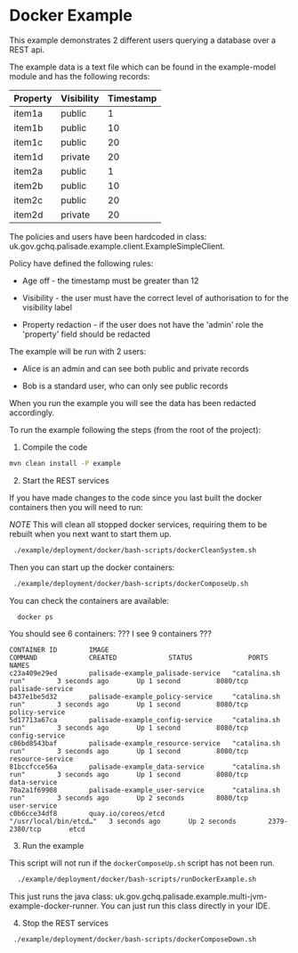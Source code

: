 # Docker Example

This example demonstrates 2 different users querying a database over a REST api. 

The example data is a text file which can be found in the example-model module and has the following records:

| Property      | Visibility           | Timestamp  |
| ------------- | -------------------- | ---------- |
|  item1a       |   public             | 1          |
|  item1b       |   public             | 10         |
|  item1c       |   public             | 20         |
|  item1d       |   private            | 20         |
|  item2a       |   public             | 1          |
|  item2b       |   public             | 10         |
|  item2c       |   public             | 20         |
|  item2d       |   private            | 20         |


The policies and users have been hardcoded in class: uk.gov.gchq.palisade.example.client.ExampleSimpleClient.

Policy have defined the following rules:

- Age off - the timestamp must be greater than 12

- Visibility - the user must have the correct level of authorisation to for the visibility label

- Property redaction - if the user does not have the 'admin' role the 'property' field should be redacted
  
The example will be run with 2 users:

- Alice is an admin and can see both public and private records

- Bob is a standard user, who can only see public records

When you run the example you will see the data has been redacted accordingly.

To run the example following the steps (from the root of the project):

1. Compile the code
```bash
mvn clean install -P example
```

2. Start the REST services

If you have made changes to the code since you last built the docker containers then you will need to run:

*NOTE* This will clean all stopped docker services, requiring them to be rebuilt when you next want to start them up. 
```bash
 ./example/deployment/docker/bash-scripts/dockerCleanSystem.sh
```

Then you can start up the docker containers:
```bash
 ./example/deployment/docker/bash-scripts/dockerComposeUp.sh
```

You can check the containers are available:

```bash
  docker ps
```

You should see 6 containers:     ??? I see 9 containers ???

```
CONTAINER ID        IMAGE                                                COMMAND             CREATED             STATUS              PORTS                    NAMES
c23a409e29ed        palisade-example_palisade-service   "catalina.sh run"        3 seconds ago       Up 1 second         8080/tcp            palisade-service
b437e1be5d32        palisade-example_policy-service     "catalina.sh run"        3 seconds ago       Up 1 second         8080/tcp            policy-service
5d17713a67ca        palisade-example_config-service     "catalina.sh run"        3 seconds ago       Up 1 second         8080/tcp            config-service
c86bd8543baf        palisade-example_resource-service   "catalina.sh run"        3 seconds ago       Up 1 second         8080/tcp            resource-service
81bccfcce56a        palisade-example_data-service       "catalina.sh run"        3 seconds ago       Up 1 second         8080/tcp            data-service
70a2a1f69908        palisade-example_user-service       "catalina.sh run"        3 seconds ago       Up 2 seconds        8080/tcp            user-service
c0b6cce34df8        quay.io/coreos/etcd                 "/usr/local/bin/etcd…"   3 seconds ago       Up 2 seconds        2379-2380/tcp       etcd
```

3. Run the example

This script will not run if the `dockerComposeUp.sh` script has not been run.

```bash
  ./example/deployment/docker/bash-scripts/runDockerExample.sh
```


This just runs the java class: uk.gov.gchq.palisade.example.multi-jvm-example-docker-runner. You can just run this class directly in your IDE.

4. Stop the REST services


```bash
 ./example/deployment/docker/bash-scripts/dockerComposeDown.sh
```
